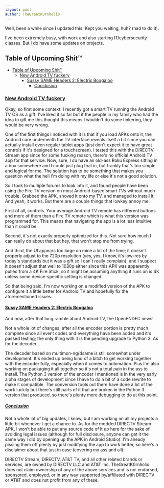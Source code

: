 ```yaml
---
layout: post
author: TheGreatK0rnholio
---
```


Well, been a while since I updated this. Kept you waiting, huh? (had to do it). 

I've been extremely busy, with work and also starting IT/cybersecurity classes. But I do have some updates on projects.

## Table of Upcoming Shit™
- [Table of Upcoming Shit™](#table-of-upcoming-shit)
  - [New Android TV fuckery](#new-android-tv-fuckery)
    - [Sussy SAME Headers 2: Electric Boogaloo](#sussy-same-headers-2-electric-boogaloo)
      - [Conclusion](#conclusion)

### [New Android TV fuckery](#new-android-tv-fuckery)

Okay, so first some context: I recently got a smart TV running the Android TV OS as a gift. I've liked it so far but if the people in my family who had the idea to gift me this thought this means I wouldn't do some tinkering, they would be very wrong. 

One of the first things I noticed with it is that if you load APKs onto it, the Android core underneath the TV interface reveals itself a bit since you can actually install even regular tablet apps (just don't expect it to have great controls if it's designed for a touchscreen). I tested this with the DIRECTV Stream app since for some fucking reason, there's no official Android TV app for that service. Now, sure, I do have an old-ass Roku Express sitting in a box somewhere and I could just plug that in, but frankly that's too simple and logical for me. The solution has to be something that makes you question what the hell I'm doing with my life or else it's not a good solution. 

So I took to multiple forums to look into it, and found people have been using the Fire TV version on most Android-based smart TVs without much trouble. Grabbed the APK, shoved it onto my TV, and managed to install it. And yeah, it works. But there are a couple things that lowkey annoy me.

First of all, controls. Your average Android TV remote has different buttons and more of them than a Fire TV remote which is what this version was programmed for. This means that navigating the app is a lot less intuitive than it could be.

Second, it's not exactly properly optimized for this. Not sure how much I can really do about that but hey, that won't stop me from trying.

And third, the UI appears too large on mine a lot of the time; it doesn't properly adjust to the 720p resolution (yes, yes, I know, it's low-res by today's standards but it was a gift so I can't really complain), and I suspect it doesn't adjust that well to 1080p either since this APK was apparently pulled from a 4K Fire Stick, so it might be assuming anything it runs on is 4K unless some device-specific setting is changed.

So that being said, I'm now working on a modified version of the APK to configure it a little better for Android TV and hopefully fix the aforementioned issues. 

#### [Sussy SAME Headers 2: Electric Boogaloo](#sussy-same-headers-2)

And now, after that long ramble about Android TV, the OpenENDEC news!

Not a whole lot of changes, after all the encoder portion is pretty much complete since all event codes and everything have been added and it's passed testing; the only thing with it is the pending upgrade to Python 3. As for the decoder...

The decoder based on multimon-ng/dsame is still somewhat under development. It's ended up being kind of a bitch to get working together with the encoder fully, especially when it comes to automation. Plus I'm also working on packaging it all together so it's not a total pain in the ass to install. The Python 3 version of the encoder I mentioned is in the very early alpha stages of development since I have to do a bit of a code rewrite to make it compatible. The conversion tools out there have done a lot of the work luckily but there's still parts of it that are broken in the Python 3 version that produced, so there's plenty more debugging to do at this point.

##### [Conclusion](#conclusion)

Not a whole lot of big updates, I know, but I am working on all my projects a little bit whenever I get a chance to. As for the modded DIRECTV Stream APK, I won't be able to put any source code of it up here for the sake of avoiding legal issues (although for full disclosure, anyone can get it the same way I did by opening up the APK in Android Studio). I'm already pissing them off plenty by just modifying the app to work better, so here's a disclaimer about that just in case (covering my ass and all):

DIRECTV Stream, DIRECTV, AT&T TV, and all other related brands or services, are owned by DIRECTV LLC and AT&T Inc. TheGreatK0rnholio does not claim ownership of any of the above services and is not endorsed, sponsored, employed, or in any way supported by/affiliated with DIRECTV or AT&T and does not profit from any of these.